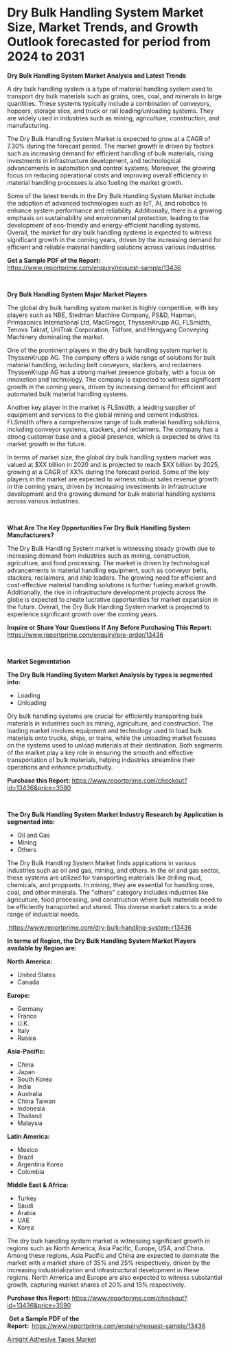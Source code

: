<p><h1>Dry Bulk Handling System Market Size, Market Trends, and Growth Outlook forecasted for period from 2024 to 2031</h1></p><p><strong>Dry Bulk Handling System Market Analysis and Latest Trends</strong></p>
<p><p>A dry bulk handling system is a type of material handling system used to transport dry bulk materials such as grains, ores, coal, and minerals in large quantities. These systems typically include a combination of conveyors, hoppers, storage silos, and truck or rail loading/unloading systems. They are widely used in industries such as mining, agriculture, construction, and manufacturing.</p><p>The Dry Bulk Handling System Market is expected to grow at a CAGR of 7.30% during the forecast period. The market growth is driven by factors such as increasing demand for efficient handling of bulk materials, rising investments in infrastructure development, and technological advancements in automation and control systems. Moreover, the growing focus on reducing operational costs and improving overall efficiency in material handling processes is also fueling the market growth.</p><p>Some of the latest trends in the Dry Bulk Handling System Market include the adoption of advanced technologies such as IoT, AI, and robotics to enhance system performance and reliability. Additionally, there is a growing emphasis on sustainability and environmental protection, leading to the development of eco-friendly and energy-efficient handling systems. Overall, the market for dry bulk handling systems is expected to witness significant growth in the coming years, driven by the increasing demand for efficient and reliable material handling solutions across various industries.</p></p>
<p><strong>Get a Sample PDF of the Report:&nbsp;</strong> <a href="https://www.reportprime.com/enquiry/request-sample/13436">https://www.reportprime.com/enquiry/request-sample/13436</a></p>
<p>&nbsp;</p>
<p><strong>Dry Bulk Handling System Major Market Players</strong></p>
<p><p>The global dry bulk handling system market is highly competitive, with key players such as NBE, Stedman Machine Company, PS&D, Hapman, Primasonics International Ltd, MacGregor, ThyssenKrupp AG, FLSmidth, Tenova Takraf, UniTrak Corporation, Tidfore, and Hengyang Conveying Machinery dominating the market.</p><p>One of the prominent players in the dry bulk handling system market is ThyssenKrupp AG. The company offers a wide range of solutions for bulk material handling, including belt conveyors, stackers, and reclaimers. ThyssenKrupp AG has a strong market presence globally, with a focus on innovation and technology. The company is expected to witness significant growth in the coming years, driven by increasing demand for efficient and automated bulk material handling systems.</p><p>Another key player in the market is FLSmidth, a leading supplier of equipment and services to the global mining and cement industries. FLSmidth offers a comprehensive range of bulk material handling solutions, including conveyor systems, stackers, and reclaimers. The company has a strong customer base and a global presence, which is expected to drive its market growth in the future.</p><p>In terms of market size, the global dry bulk handling system market was valued at $XX billion in 2020 and is projected to reach $XX billion by 2025, growing at a CAGR of XX% during the forecast period. Some of the key players in the market are expected to witness robust sales revenue growth in the coming years, driven by increasing investments in infrastructure development and the growing demand for bulk material handling systems across various industries.</p></p>
<p>&nbsp;</p>
<p><strong>What Are The Key Opportunities For Dry Bulk Handling System Manufacturers?</strong></p>
<p><p>The Dry Bulk Handling System market is witnessing steady growth due to increasing demand from industries such as mining, construction, agriculture, and food processing. The market is driven by technological advancements in material handling equipment, such as conveyor belts, stackers, reclaimers, and ship loaders. The growing need for efficient and cost-effective material handling solutions is further fueling market growth. Additionally, the rise in infrastructure development projects across the globe is expected to create lucrative opportunities for market expansion in the future. Overall, the Dry Bulk Handling System market is projected to experience significant growth over the coming years.</p></p>
<p><strong>Inquire or Share Your Questions If Any Before Purchasing This Report:</strong> <a href="https://www.reportprime.com/enquiry/pre-order/13436">https://www.reportprime.com/enquiry/pre-order/13436</a></p>
<p>&nbsp;</p>
<p><strong>Market Segmentation</strong></p>
<p><strong>The Dry Bulk Handling System Market Analysis by types is segmented into:</strong></p>
<p><ul><li>Loading</li><li>Unloading</li></ul></p>
<p><p>Dry bulk handling systems are crucial for efficiently transporting bulk materials in industries such as mining, agriculture, and construction. The loading market involves equipment and technology used to load bulk materials onto trucks, ships, or trains, while the unloading market focuses on the systems used to unload materials at their destination. Both segments of the market play a key role in ensuring the smooth and effective transportation of bulk materials, helping industries streamline their operations and enhance productivity.</p></p>
<p><strong>Purchase this Report:&nbsp;</strong><a href="https://www.reportprime.com/checkout?id=13436&price=3590">https://www.reportprime.com/checkout?id=13436&price=3590</a></p>
<p>&nbsp;</p>
<p><strong>The Dry Bulk Handling System Market Industry Research by Application is segmented into:</strong></p>
<p><ul><li>Oil and Gas</li><li>Mining</li><li>Others</li></ul></p>
<p><p>The Dry Bulk Handling System Market finds applications in various industries such as oil and gas, mining, and others. In the oil and gas sector, these systems are utilized for transporting materials like drilling mud, chemicals, and proppants. In mining, they are essential for handling ores, coal, and other minerals. The "others" category includes industries like agriculture, food processing, and construction where bulk materials need to be efficiently transported and stored. This diverse market caters to a wide range of industrial needs.</p></p>
<p><a href="https://www.reportprime.com/dry-bulk-handling-system-r13436">&nbsp;https://www.reportprime.com/dry-bulk-handling-system-r13436</a></p>
<p><strong>In terms of Region, the Dry Bulk Handling System Market Players available by Region are:</strong></p>
<p>
    <p> <strong> North America: </strong>
        <ul>
            <li>United States</li>
            <li>Canada</li>
        </ul>
        </p> 
    <p> <strong> Europe: </strong>
        <ul>
            <li>Germany</li>
            <li>France</li>
            <li>U.K.</li>
            <li>Italy</li>
            <li>Russia</li>
        </ul>
        </p> 
    <p> <strong> Asia-Pacific: </strong>
        <ul>
            <li>China</li>
            <li>Japan</li>
            <li>South Korea</li>
            <li>India</li>
            <li>Australia</li>
            <li>China Taiwan</li>
            <li>Indonesia</li>
            <li>Thailand</li>
            <li>Malaysia</li>
        </ul>
        </p> 
    <p> <strong> Latin America: </strong>
        <ul>
            <li>Mexico</li>
            <li>Brazil</li>
            <li>Argentina Korea</li>
            <li>Colombia</li>
        </ul>
        </p> 
    <p> <strong> Middle East & Africa: </strong>
        <ul>
            <li>Turkey</li>
            <li>Saudi</li>
            <li>Arabia</li>
            <li>UAE</li>
            <li>Korea</li>
        </ul>
    </p>
    </p>
<p><p>The dry bulk handling system market is witnessing significant growth in regions such as North America, Asia Pacific, Europe, USA, and China. Among these regions, Asia Pacific and China are expected to dominate the market with a market share of 35% and 25% respectively, driven by the increasing industrialization and infrastructural development in these regions. North America and Europe are also expected to witness substantial growth, capturing market shares of 20% and 15% respectively.</p></p>
<p><strong>Purchase this Report: </strong><a href="https://www.reportprime.com/checkout?id=13436&price=3590">https://www.reportprime.com/checkout?id=13436&price=3590</a></p>
<p>&nbsp;<strong>Get a Sample PDF of the Report:&nbsp;&nbsp;</strong><a href="https://www.reportprime.com/enquiry/request-sample/13436">https://www.reportprime.com/enquiry/request-sample/13436</a></p>
<p><strong></strong></p>
<p><p><a href="https://www.linkedin.com/pulse/global-airtight-adhesive-tapes-market-types-applications-major-nmyne">Airtight Adhesive Tapes Market</a></p></p>
